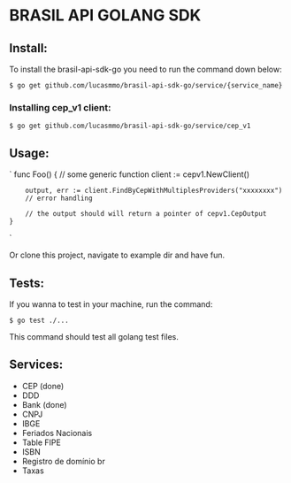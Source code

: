 # BRASIL API GOLANG SDK

## Install:

To install the brasil-api-sdk-go you need to run the command down below:

`
   $ go get github.com/lucasmmo/brasil-api-sdk-go/service/{service_name}
`

### Installing cep_v1 client:

`
    $ go get github.com/lucasmmo/brasil-api-sdk-go/service/cep_v1
`

## Usage:

`
    func Foo() {
        // some generic function
        client := cepv1.NewClient()

        output, err := client.FindByCepWithMultiplesProviders("xxxxxxxx")
        // error handling

        // the output should will return a pointer of cepv1.CepOutput
    }
`

Or clone this project, navigate to example dir and have fun.

## Tests:

If you wanna to test in your machine, run the command:

`
    $ go test ./...
`

 This command should test all golang test files.

## Services:

- CEP (done)
- DDD
- Bank (done)
- CNPJ
- IBGE
- Feriados Nacionais
- Table FIPE
- ISBN
- Registro de domínio br
- Taxas


